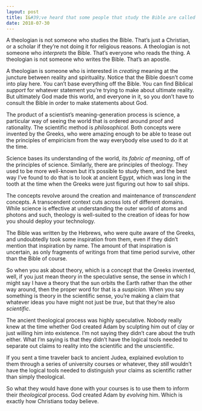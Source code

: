 ```yaml
---
layout: post
title: I&#39;ve heard that some people that study the Bible are called theologians. Scientific research is no stranger to theory. Are the opening statements in Genesis a part of a theory proposing that the Spirit of God is the Sun?
date: 2018-07-30
---
```


<p>A theologian is not someone who studies the Bible. That’s just a Christian, or a scholar if they’re not doing it for religious reasons. A theologian is not someone who <i>interprets</i> the Bible. That’s everyone who reads the thing. A theologian is not someone who writes the Bible. That’s an apostle.</p><p>A theologian is someone who is interested in <i>creating</i> meaning at the juncture between reality and spirituality. Notice that the Bible doesn’t come into play here. You can’t base everything off the Bible. You can find Biblical <i>support</i> for whatever statement you’re trying to make about ultimate reality. But ultimately God made this world, and everyone in it, so you don’t have to consult the Bible in order to make statements about God.</p><p>The product of a scientist’s meaning-generation process is science, a particular way of seeing the world that is ordered around proof and rationality. The scientific method is <i>philosophical.</i> Both concepts were invented by the Greeks, who were amazing enough to be able to tease out the principles of empiricism from the way everybody else used to do it at the time.</p><p>Science bases its understanding of the world, its <i>fabric of meaning</i>, off of the principles of science. Similarly, there are principles of theology. They used to be more well-known but it’s possible to study them, and the best way I’ve found to do that is to look at ancient Egypt, which was long in the tooth at the time when the Greeks were just figuring out how to sail ships.</p><p>The concepts revolve around the creation and maintenance of <i>transcendent</i> concepts. A transcendent context cuts across lots of different domains. While science is effective at understanding the outer world of atoms and photons and such, theology is well-suited to the creation of ideas for how you should deploy your technology.</p><p>The Bible was written by the Hebrews, who were quite aware of the Greeks, and undoubtedly took some inspiration from them, even if they didn’t mention that inspiration by name. The amount of that inspiration is uncertain, as only fragments of writings from that time period survive, other than the Bible of course.</p><p>So when you ask about theory, which is a concept that the Greeks invented, well, if you just mean theory in the speculative sense, the sense in which I might say I have a theory that the sun orbits the Earth rather than the other way around, then the proper word for that is a <i>suspicion.</i> When you say something is theory in the scientific sense, you’re making a claim that whatever ideas you have might not just be <i>true</i>, but that they’re also <i>scientific</i>.</p><p>The ancient theological process was highly speculative. Nobody really knew at the time whether God created Adam by sculpting him out of clay or just willing him into existence. I’m not saying they didn’t care about the truth either. What I’m saying is that they didn’t have the logical tools needed to separate out claims to reality into the scientific and the unscientific.</p><p>If you sent a time traveler back to ancient Judea, explained evolution to them through a series of university courses or whatever, they <i>still</i> wouldn’t have the logical tools needed to distinguish your claims as scientific rather than simply theological.</p><p>So what they would have done with your courses is to use them to inform their <i>theological</i> process. God created Adam by <i>evolving</i> him. Which is exactly how Christians today believe.</p>
